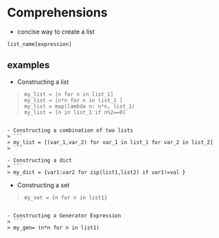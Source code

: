 # Comprehensions

- concise way to create a list
```
list_name[expression]
```
## examples

- Constructing a list
> ```
> my_list = [n for n in list_1]
> my_list = [n*n for n in list_1 ]
> my_list = map(lambda n: n*n, list_1)
> my_list = [n in list_1 if n%2==0]
> ```
```

- Constructing a combination of two lists
> ```
> my_list = [(var_1,var_2) for var_1 in list_1 for var_2 in list_2]
> ```

- Constructing a dict
> ```
> my_dict = {var1:var2 for zip(list1,list2) if var1!=val }
```

- Constructing a set
> ```
> my_set = {n for n in list1}
> ```
```

- Constructing a Generator Expression
> ```
> my_gen= (n*n for n in list1)


```